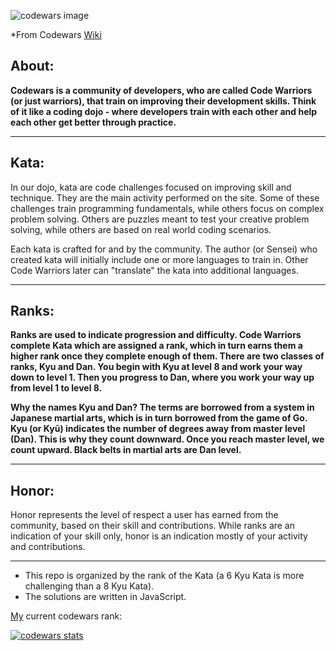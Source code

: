 ![codewars image](https://camo.githubusercontent.com/1e840d7fa088dab67fd5431f4b42dca53ce61dcc/68747470733a2f2f7261772e6769746875622e636f6d2f726f68616e2d7061756c2f436f6465776172732d536f6c7574696f6e732f6d61737465722f636f6465776172732d6c6f676f2e6a7067)

*From Codewars <a href="https://github.com/Codewars/codewars.com/wiki/About-Codewars"> Wiki </a>

## About:

<b>Codewars is a community of developers, who are called Code Warriors (or just warriors), that train on improving their development skills. Think of it like a coding dojo - where developers train with each other and help each other get better through practice.</b>

------

## Kata:

In our dojo, kata are code challenges focused on improving skill and technique. They are the main activity performed on the site. Some of these challenges train programming fundamentals, while others focus on complex problem solving. Others are puzzles meant to test your creative problem solving, while others are based on real world coding scenarios.

Each kata is crafted for and by the community. The author (or Sensei) who created kata will initially include one or more languages to train in. Other Code Warriors later can "translate" the kata into additional languages.

------

## Ranks:

<b>Ranks are used to indicate progression and difficulty. Code Warriors complete Kata which are assigned a rank, which in turn earns them a higher rank once they complete enough of them. There are two classes of ranks, Kyu and Dan. You begin with Kyu at level 8 and work your way down to level 1. Then you progress to Dan, where you work your way up from level 1 to level 8.

Why the names Kyu and Dan? The terms are borrowed from a system in Japanese martial arts, which is in turn borrowed from the game of Go. Kyu (or Kyū) indicates the number of degrees away from master level (Dan). This is why they count downward. Once you reach master level, we count upward. Black belts in martial arts are Dan level.</b>

------

## Honor:

Honor represents the level of respect a user has earned from the community, based on their skill and contributions. While ranks are an indication of your skill only, honor is an indication mostly of your activity and contributions.

------

* This repo is organized by the rank of the Kata (a 6 Kyu Kata is more challenging than a 8 Kyu Kata).
* The solutions are written in JavaScript.

<a href=https://www.codewars.com/users/likwerdna>My</a> current codewars rank:

<a href=https://www.codewars.com/users/likwerdna>![codewars stats](https://www.codewars.com/users/likwerdna/badges/large?logo=false)</a> 
